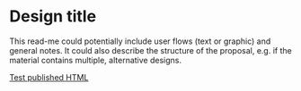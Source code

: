 # Design title
This read-me could potentially include user flows (text or graphic) and general notes. It could also describe the structure of the proposal, e.g. if the material contains multiple, alternative designs.

[Test published HTML](http://htmlpreview.github.com/?https://github.com/fgecwr/UX-test/blob/inv/issueboard/UX_Issue%20board/publish/index.html)